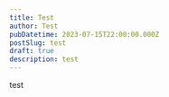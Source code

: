 ```yaml
---
title: Test
author: Test
pubDatetime: 2023-07-15T22:00:00.000Z
postSlug: test
draft: true
description: test
---
```


test
